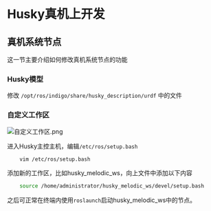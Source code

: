 # Husky真机上开发

## 真机系统节点
这一节主要介绍如何修改真机系统节点的功能

### Husky模型
修改 `/opt/ros/indigo/share/husky_description/urdf` 中的文件

### 自定义工作区
![自定义工作区.png](自定义工作区.png)

进入Husky主控主机，编辑```/etc/ros/setup.bash ```
```Bash
    vim /etc/ros/setup.bash
```
添加新的工作区，比如husky_melodic_ws，向上文件中添加以下内容
```Bash
    source /home/administrator/husky_melodic_ws/devel/setup.bash
```

之后可正常在终端内使用```roslaunch```启动husky_melodic_ws中的节点。